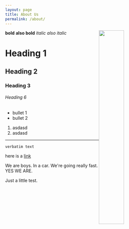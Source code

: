 ```yaml
---
layout: page
title: About Us
permalink: /about/
---
```



<img style="float: right" src="https://farm8.staticflickr.com/7571/16243507716_cd62dd2030.jpg" height="40%" width="40%">

__bold__ **also bold** _italic_ *also italic*

# Heading 1
## Heading 2
### Heading 3
###### Heading 6

* bullet 1
* bullet 2

1. asdasd
2. asdasd

---

`verbatim text`

here is a [link](www.google.com)

We are boys. In a car. We're going really fast. YES WE ARE.

Just a little test.

